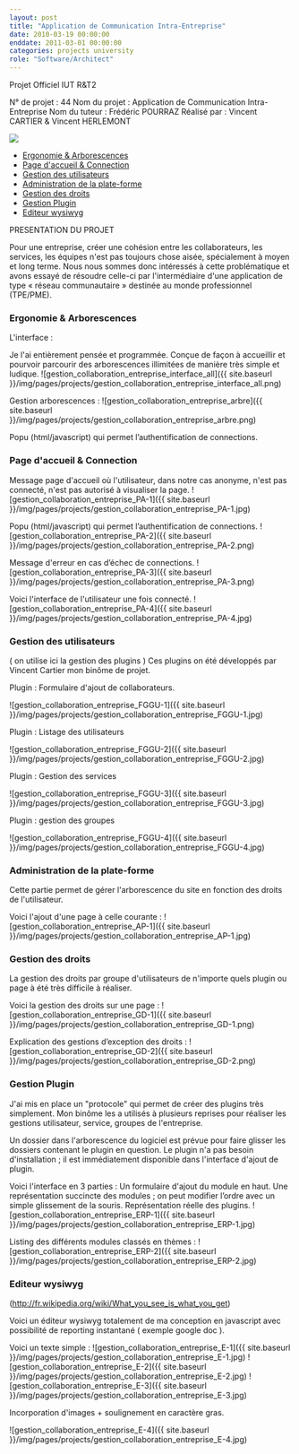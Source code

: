 ```yaml
---
layout: post
title: "Application de Communication Intra-Entreprise"
date: 2010-03-19 00:00:00
enddate: 2011-03-01 00:00:00
categories: projects university
role: "Software/Architect"
---
```



Projet Officiel IUT R&T2

N° de projet : 44
Nom du projet : Application de Communication Intra-Entreprise
Nom du tuteur : Frédéric POURRAZ
Réalisé par : Vincent CARTIER & Vincent HERLEMONT


<div class="row">
    <div class="s12 center-align">
        <img src="{{ site.baseurl }}/img/pages/projects/gestion_collaboration_entreprise-projet.png">
    </div>
</div>

<ul id="slide-out" class="side-nav fixed">
   <li><a href="#ergonomie_et_arborescences">Ergonomie & Arborescences</a></li>
   <li><a href="#page_daccueil_et_connection">Page d'accueil & Connection</a></li>
   <li><a href="#gestion_des_utilisateurs">Gestion des utilisateurs</a></li>
   <li><a href="#administration_de_la_plate-forme">Administration de la plate-forme</a></li>
   <li><a href="#gestion_des_droits">Gestion des droits</a></li>
   <li><a href="#gestion_plugin">Gestion Plugin</a></li>
   <li><a href="#editeur_wysiwyg">Editeur wysiwyg</a></li>
</ul>

PRESENTATION DU PROJET

Pour une entreprise, créer une cohésion entre les collaborateurs, les services, les équipes n'est pas toujours chose aisée, spécialement à moyen et long terme.
Nous nous sommes donc intéressés à cette problématique et avons essayé de résoudre celle-ci par l'intermédiaire d'une application de type « réseau communautaire » destinée au monde professionnel (TPE/PME).

<div id="ergonomie_et_arborescences"></div>

### Ergonomie & Arborescences

L'interface :

Je l'ai entièrement pensée et programmée.
Conçue de façon à accueillir et pourvoir parcourir des arborescences illimitées de manière très simple et ludique.
![gestion_collaboration_entreprise_interface_all]({{ site.baseurl }}/img/pages/projects/gestion_collaboration_entreprise_interface_all.png)

Gestion arborescences :
![gestion_collaboration_entreprise_arbre]({{ site.baseurl }}/img/pages/projects/gestion_collaboration_entreprise_arbre.png)

Popu (html/javascript) qui permet l’authentification de connections.

<div id="page_daccueil_et_connection"></div>

### Page d'accueil & Connection

Message page d'accueil où l'utilisateur, dans notre cas anonyme, n'est pas connecté, n'est pas autorisé à visualiser la page.
![gestion_collaboration_entreprise_PA-1]({{ site.baseurl }}/img/pages/projects/gestion_collaboration_entreprise_PA-1.jpg)

Popu (html/javascript) qui permet l’authentification de connections.
![gestion_collaboration_entreprise_PA-2]({{ site.baseurl }}/img/pages/projects/gestion_collaboration_entreprise_PA-2.png)

Message d'erreur en cas d’échec de connections.
![gestion_collaboration_entreprise_PA-3]({{ site.baseurl }}/img/pages/projects/gestion_collaboration_entreprise_PA-3.png)

Voici l'interface de l'utilisateur une fois connecté.
![gestion_collaboration_entreprise_PA-4]({{ site.baseurl }}/img/pages/projects/gestion_collaboration_entreprise_PA-4.jpg)

<div id="gestion_des_utilisateurs"></div>

### Gestion des utilisateurs

( on utilise ici la gestion des plugins )
Ces plugins on été développés par Vincent Cartier mon binôme de projet.


Plugin : Formulaire d'ajout de collaborateurs.

![gestion_collaboration_entreprise_FGGU-1]({{ site.baseurl }}/img/pages/projects/gestion_collaboration_entreprise_FGGU-1.jpg)


Plugin : Listage des utilisateurs

![gestion_collaboration_entreprise_FGGU-2]({{ site.baseurl }}/img/pages/projects/gestion_collaboration_entreprise_FGGU-2.jpg)

Plugin : Gestion des services

![gestion_collaboration_entreprise_FGGU-3]({{ site.baseurl }}/img/pages/projects/gestion_collaboration_entreprise_FGGU-3.jpg)

Plugin : gestion des groupes

![gestion_collaboration_entreprise_FGGU-4]({{ site.baseurl }}/img/pages/projects/gestion_collaboration_entreprise_FGGU-4.jpg)

<div id="administration_de_la_plate-forme"></div>

### Administration de la plate-forme

Cette partie permet de gérer l'arborescence du site en fonction des droits de l'utilisateur.

Voici l'ajout d'une page à celle courante :
![gestion_collaboration_entreprise_AP-1]({{ site.baseurl }}/img/pages/projects/gestion_collaboration_entreprise_AP-1.jpg)


<div id="gestion_des_droits"></div>

### Gestion des droits

La gestion des droits par groupe d'utilisateurs de n'importe quels plugin ou page à été très difficile à réaliser.

Voici la gestion des droits sur une page :
![gestion_collaboration_entreprise_GD-1]({{ site.baseurl }}/img/pages/projects/gestion_collaboration_entreprise_GD-1.png)

Explication des gestions d’exception des droits :
![gestion_collaboration_entreprise_GD-2]({{ site.baseurl }}/img/pages/projects/gestion_collaboration_entreprise_GD-2.png)

<div id="gestion_plugin"></div>

### Gestion Plugin

J'ai mis en place un "protocole" qui permet de créer des plugins très simplement.
Mon binôme les a utilisés à plusieurs reprises pour réaliser les gestions utilisateur, service, groupes de l'entreprise.

Un dossier dans l'arborescence du logiciel est prévue pour faire glisser les dossiers contenant le plugin en question.
Le  plugin n'a pas besoin d'installation ; il est immédiatement disponible dans l'interface d'ajout de plugin.


Voici l'interface en 3 parties :
Un formulaire d'ajout du module en haut.
Une représentation succincte des modules ; on peut modifier l’ordre avec un simple glissement de la  souris.
Représentation réelle des plugins.
![gestion_collaboration_entreprise_ERP-1]({{ site.baseurl }}/img/pages/projects/gestion_collaboration_entreprise_ERP-1.jpg)


Listing des différents modules classés en thèmes :
![gestion_collaboration_entreprise_ERP-2]({{ site.baseurl }}/img/pages/projects/gestion_collaboration_entreprise_ERP-2.jpg)

<div id="editeur_wysiwyg"></div>

### Editeur wysiwyg

(http://fr.wikipedia.org/wiki/What_you_see_is_what_you_get)

Voici un éditeur wysiwyg totalement de ma conception en javascript avec possibilité de reporting instantané ( exemple google doc ).

Voici un texte simple :
![gestion_collaboration_entreprise_E-1]({{ site.baseurl }}/img/pages/projects/gestion_collaboration_entreprise_E-1.jpg)
![gestion_collaboration_entreprise_E-2]({{ site.baseurl }}/img/pages/projects/gestion_collaboration_entreprise_E-2.jpg)
![gestion_collaboration_entreprise_E-3]({{ site.baseurl }}/img/pages/projects/gestion_collaboration_entreprise_E-3.jpg)

Incorporation d'images + soulignement en caractère gras.

![gestion_collaboration_entreprise_E-4]({{ site.baseurl }}/img/pages/projects/gestion_collaboration_entreprise_E-4.jpg)
